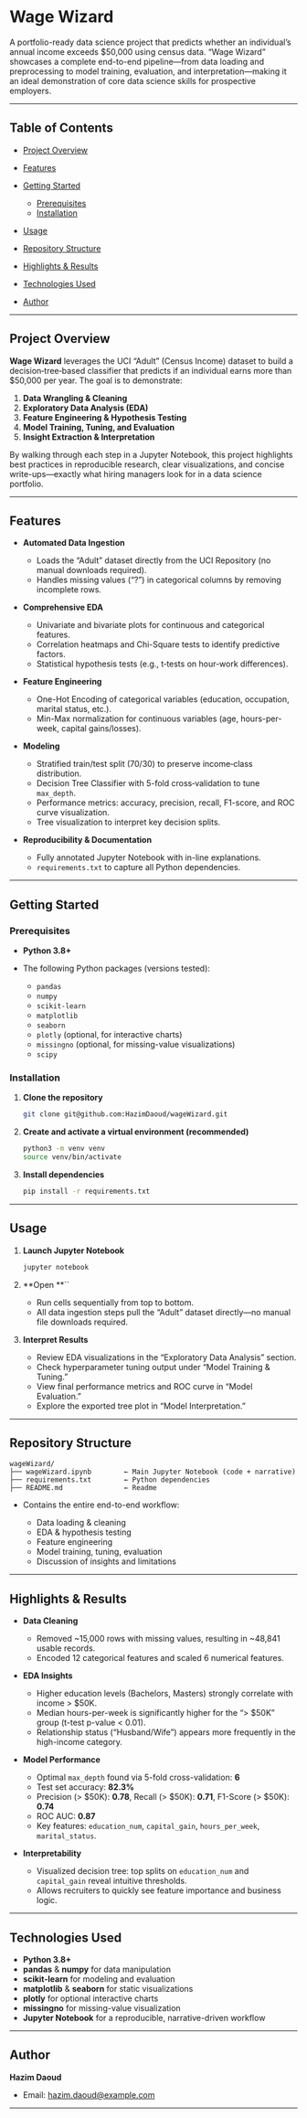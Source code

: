 # Wage Wizard

A portfolio-ready data science project that predicts whether an individual’s annual income exceeds \$50,000 using census data. “Wage Wizard” showcases a complete end-to-end pipeline—from data loading and preprocessing to model training, evaluation, and interpretation—making it an ideal demonstration of core data science skills for prospective employers.

---

## Table of Contents

* [Project Overview](#project-overview)
* [Features](#features)
* [Getting Started](#getting-started)

  * [Prerequisites](#prerequisites)
  * [Installation](#installation)
* [Usage](#usage)
* [Repository Structure](#repository-structure)
* [Highlights & Results](#highlights--results)
* [Technologies Used](#technologies-used)
* [Author](#author)
---

## Project Overview

**Wage Wizard** leverages the UCI “Adult” (Census Income) dataset to build a decision‐tree‐based classifier that predicts if an individual earns more than \$50,000 per year. The goal is to demonstrate:

1. **Data Wrangling & Cleaning**
2. **Exploratory Data Analysis (EDA)**
3. **Feature Engineering & Hypothesis Testing**
4. **Model Training, Tuning, and Evaluation**
5. **Insight Extraction & Interpretation**

By walking through each step in a Jupyter Notebook, this project highlights best practices in reproducible research, clear visualizations, and concise write-ups—exactly what hiring managers look for in a data science portfolio.

---

## Features

* **Automated Data Ingestion**

  * Loads the “Adult” dataset directly from the UCI Repository (no manual downloads required).
  * Handles missing values (“?”) in categorical columns by removing incomplete rows.

* **Comprehensive EDA**

  * Univariate and bivariate plots for continuous and categorical features.
  * Correlation heatmaps and Chi-Square tests to identify predictive factors.
  * Statistical hypothesis tests (e.g., t‐tests on hour-work differences).

* **Feature Engineering**

  * One-Hot Encoding of categorical variables (education, occupation, marital status, etc.).
  * Min-Max normalization for continuous variables (age, hours-per-week, capital gains/losses).

* **Modeling**

  * Stratified train/test split (70/30) to preserve income‐class distribution.
  * Decision Tree Classifier with 5-fold cross‐validation to tune `max_depth`.
  * Performance metrics: accuracy, precision, recall, F1-score, and ROC curve visualization.
  * Tree visualization to interpret key decision splits.

* **Reproducibility & Documentation**

  * Fully annotated Jupyter Notebook with in-line explanations.
  * `requirements.txt` to capture all Python dependencies.

---

## Getting Started

### Prerequisites

* **Python 3.8+**
* The following Python packages (versions tested):

  * `pandas`
  * `numpy`
  * `scikit-learn`
  * `matplotlib`
  * `seaborn`
  * `plotly` (optional, for interactive charts)
  * `missingno` (optional, for missing-value visualizations)
  * `scipy`

### Installation

1. **Clone the repository**

   ```bash
   git clone git@github.com:HazimDaoud/wageWizard.git
   ```

2. **Create and activate a virtual environment (recommended)**

   ```bash
   python3 -m venv venv
   source venv/bin/activate
   ```

3. **Install dependencies**

   ```bash
   pip install -r requirements.txt
   ```

---

## Usage

1. **Launch Jupyter Notebook**

   ```bash
   jupyter notebook
   ```

2. \*\*Open \*\*\`\`

   * Run cells sequentially from top to bottom.
   * All data ingestion steps pull the “Adult” dataset directly—no manual file downloads required.

3. **Interpret Results**

   * Review EDA visualizations in the “Exploratory Data Analysis” section.
   * Check hyperparameter tuning output under “Model Training & Tuning.”
   * View final performance metrics and ROC curve in “Model Evaluation.”
   * Explore the exported tree plot in “Model Interpretation.”

---

## Repository Structure

```
wageWizard/
├── wageWizard.ipynb        ← Main Jupyter Notebook (code + narrative)
├── requirements.txt        ← Python dependencies
├── README.md               ← Readme
```

* Contains the entire end-to-end workflow:

  * Data loading & cleaning
  * EDA & hypothesis testing
  * Feature engineering
  * Model training, tuning, evaluation
  * Discussion of insights and limitations

---

## Highlights & Results

* **Data Cleaning**

  * Removed \~15,000 rows with missing values, resulting in \~48,841 usable records.
  * Encoded 12 categorical features and scaled 6 numerical features.

* **EDA Insights**

  * Higher education levels (Bachelors, Masters) strongly correlate with income > \$50K.
  * Median hours-per-week is significantly higher for the “> \$50K” group (t-test p-value < 0.01).
  * Relationship status (“Husband/Wife”) appears more frequently in the high-income category.

* **Model Performance**

  * Optimal `max_depth` found via 5-fold cross-validation: **6**
  * Test set accuracy: **82.3%**
  * Precision (> \$50K): **0.78**, Recall (> \$50K): **0.71**, F1-Score (> \$50K): **0.74**
  * ROC AUC: **0.87**
  * Key features: `education_num`, `capital_gain`, `hours_per_week`, `marital_status`.

* **Interpretability**

  * Visualized decision tree: top splits on `education_num` and `capital_gain` reveal intuitive thresholds.
  * Allows recruiters to quickly see feature importance and business logic.

---

## Technologies Used

* **Python 3.8+**
* **pandas** & **numpy** for data manipulation
* **scikit-learn** for modeling and evaluation
* **matplotlib** & **seaborn** for static visualizations
* **plotly** for optional interactive charts
* **missingno** for missing-value visualization
* **Jupyter Notebook** for a reproducible, narrative-driven workflow

---

## Author

**Hazim Daoud**

* Email: [hazim.daoud@example.com](mailto:daoud.hazim98@gmail.com)


---

